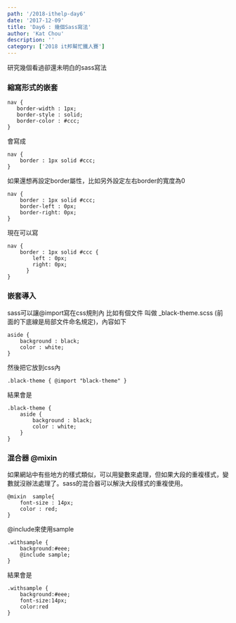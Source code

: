 ```yaml
---
path: '/2018-ithelp-day6'
date: '2017-12-09'
title: 'Day6 : 幾個Sass寫法'
author: 'Kat Chou'
description: ''
category: ['2018 it邦幫忙鐵人賽']
---
```


研究幾個看過卻還未明白的sass寫法

### 縮寫形式的嵌套
```  
nav {
   border-width : 1px;
   border-style : solid;
   border-color : #ccc;
}
```  
會寫成
```  
nav {
    border : 1px solid #ccc;
}
``` 
如果還想再設定border屬性，比如另外設定左右border的寬度為0
``` 
nav {
    border : 1px solid #ccc;
    border-left : 0px;
    border-right: 0px;
}
``` 
現在可以寫
``` 
nav {
    border : 1px solid #ccc {
        left : 0px;
        right: 0px;
      }
}
``` 

### 嵌套導入
sass可以讓@import寫在css規則內
比如有個文件 叫做 _black-theme.scss (前面的下底線是局部文件命名規定)，內容如下
``` 
aside {
    background : black;
    color : white;
}
``` 
然後把它放到css內
``` 
.black-theme { @import "black-theme" }
``` 
結果會是
``` 
.black-theme {
    aside {
        background : black;
        color : white;
    }
}
``` 
### 混合器 @mixin
如果網站中有些地方的樣式類似，可以用變數來處理，但如果大段的重複樣式，變數就沒辦法處理了。sass的混合器可以解決大段樣式的重複使用。
``` 
@mixin  sample{
    font-size : 14px;
    color : red;
}
``` 
@include來使用sample 
``` 
.withsample {
    background:#eee;
    @include sample;
}
``` 
結果會是
``` 
.withsample {
    background:#eee;
    font-size:14px;
    color:red
}
